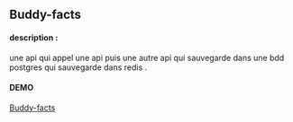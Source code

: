 
## Buddy-facts
 #### description :
 une api qui appel une api puis une autre api qui sauvegarde dans une bdd postgres qui sauvegarde dans redis .

#### DEMO
[Buddy-facts](https://buddy-facts.herokuapp.com/) 
